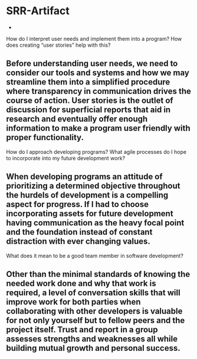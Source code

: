 # SRR-Artifact
-
How do I interpret user needs and implement them into a program? How does creating “user stories” help with this?

Before understanding user needs, we need to consider our tools and systems and how we may streamline them into a simplified procedure where transparency in communication drives the course of action. User stories is the outlet of discussion for superficial reports that aid in research and eventually offer enough information to make a program user friendly with proper functionality. 
-
How do I approach developing programs? What agile processes do I hope to incorporate into my future development work?

When developing programs an attitude of prioritizing a determined objective throughout the hurdels of development is a compelling aspect for progress. If I had to choose incorporating assets for future development having communication as the heavy focal point and the foundation instead of constant distraction with ever changing values. 
-
What does it mean to be a good team member in software development?

Other than the minimal standards of knowing the needed work done and why that work is required, a level of conversation skills that will improve work for both parties when collaborating with other developers is valuable for not only yourself but to fellow peers and the project itself. Trust and report in a group assesses strengths and weaknesses all while building mutual growth and personal success.
-
